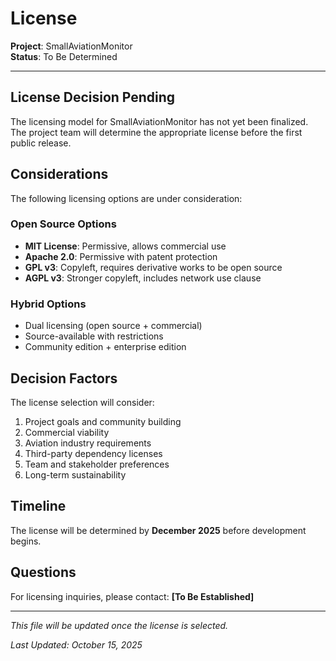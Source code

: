 # License

**Project**: SmallAviationMonitor  
**Status**: To Be Determined

---

## License Decision Pending

The licensing model for SmallAviationMonitor has not yet been finalized. The project team will determine the appropriate license before the first public release.

## Considerations

The following licensing options are under consideration:

### Open Source Options
- **MIT License**: Permissive, allows commercial use
- **Apache 2.0**: Permissive with patent protection
- **GPL v3**: Copyleft, requires derivative works to be open source
- **AGPL v3**: Stronger copyleft, includes network use clause

### Hybrid Options
- Dual licensing (open source + commercial)
- Source-available with restrictions
- Community edition + enterprise edition

## Decision Factors

The license selection will consider:
1. Project goals and community building
2. Commercial viability
3. Aviation industry requirements
4. Third-party dependency licenses
5. Team and stakeholder preferences
6. Long-term sustainability

## Timeline

The license will be determined by **December 2025** before development begins.

## Questions

For licensing inquiries, please contact: **[To Be Established]**

---

*This file will be updated once the license is selected.*

*Last Updated: October 15, 2025*
